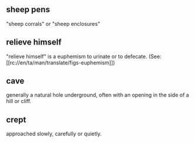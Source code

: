 ## sheep pens ##

"sheep corrals" or "sheep enclosures"

## relieve himself ##

"relieve himself" is a euphemism to urinate or to defecate.   (See: [[rc://en/ta/man/translate/figs-euphemism]])

## cave ##

generally a natural hole underground, often with an opening in the side of a hill or cliff.

## crept ##

approached slowly, carefully or quietly.